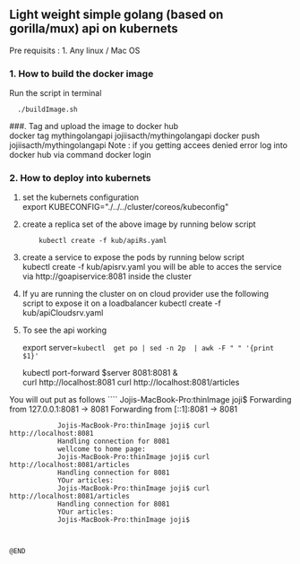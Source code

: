 
## Light weight simple golang (based on gorilla/mux) api on kubernets 


Pre requisits : 
            1.  Any linux / Mac OS 

### 1. How to build the  docker image 
Run the script in terminal  

     
      ./buildImage.sh
      
###. Tag and upload the image to docker hub       
    docker tag  mythingolangapi jojiisacth/mythingolangapi
    docker push jojiisacth/mythingolangapi
    Note : if you getting accees denied error  log into docker hub via command 
            docker login  


### 2. How to deploy into kubernets 
   
 1. set the kubernets configuration  
    export KUBECONFIG="./../../cluster/coreos/kubeconfig" 
 2. create a replica set of the above image by running below script  
  
            kubectl create -f kub/apiRs.yaml
 3. create a service to expose the pods  by running below script  
              kubectl create -f kub/apisrv.yaml
    you will be able to acces the service via http://goapiservice:8081 inside the cluster 
    
 4. If yu are running the cluster on on cloud provider use the following script to  expose it on a loadbalancer 
           kubectl create -f kub/apiCloudsrv.yaml
5. To see the api working  
  


    export server=`kubectl  get po | sed -n 2p  | awk -F " " '{print $1}'`

    kubectl port-forward $server  8081:8081   &  
    curl http://localhost:8081
    curl http://localhost:8081/articles

You will out put as follows
    ````
                Jojis-MacBook-Pro:thinImage joji$ Forwarding from 127.0.0.1:8081 -> 8081
                Forwarding from [::1]:8081 -> 8081
                
                Jojis-MacBook-Pro:thinImage joji$ curl http://localhost:8081
                Handling connection for 8081
                wellcome to home page: 
                Jojis-MacBook-Pro:thinImage joji$ curl http://localhost:8081/articles
                Handling connection for 8081
                YOur articles: 
                Jojis-MacBook-Pro:thinImage joji$ curl http://localhost:8081/articles
                Handling connection for 8081
                YOur articles: 
                Jojis-MacBook-Pro:thinImage joji$ 
```


@END